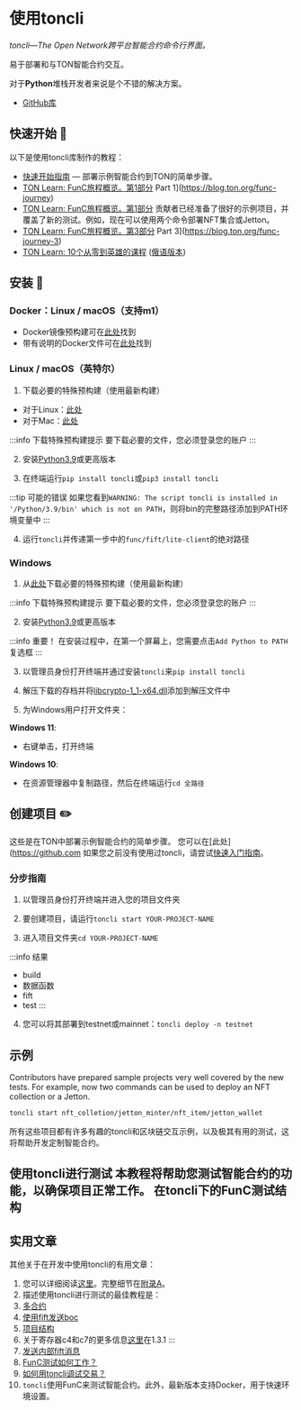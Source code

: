 # 使用toncli

_toncli—The Open Network跨平台智能合约命令行界面。_

易于部署和与TON智能合约交互。

对于**Python**堆栈开发者来说是个不错的解决方案。

- [GitHub库](https://github.com/disintar/toncli)

## 快速开始 📌

以下是使用toncli库制作的教程：

- [快速开始指南](https://github.com/disintar/toncli/blob/master/docs/quick_start_guide.md) — 部署示例智能合约到TON的简单步骤。
- [TON Learn: FunC旅程概览。第1部分](https://blog.ton.org/func-journey) Part 1](https://blog.ton.org/func-journey)
- [TON Learn: FunC旅程概览。第1部分](https://blog.ton.org/func-journey) 贡献者已经准备了很好的示例项目，并覆盖了新的测试。例如，现在可以使用两个命令部署NFT集合或Jetton。
- [TON Learn: FunC旅程概览。第3部分](https://blog.ton.org/func-journey-3) Part 3](https://blog.ton.org/func-journey-3)
- [TON Learn: 10个从零到英雄的课程](https://github.com/romanovichim/TonFunClessons_Eng) ([俄语版本](https://github.com/romanovichim/TonFunClessons_ru))

## 安装 💾

### Docker：Linux / macOS（支持m1）

- Docker镜像预构建可在[此处](https://hub.docker.com/r/trinketer22/func_docker/)找到
- 带有说明的Docker文件可在[此处](https://github.com/Trinketer22/func_docker)找到

### Linux / macOS（英特尔）

1. 下载必要的特殊预构建（使用最新构建）

- 对于Linux：[此处](https://github.com/SpyCheese/ton/actions/workflows/ubuntu-compile.yml?query=branch%3Atoncli-local++)
- 对于Mac：[此处](https://github.com/SpyCheese/ton/actions/workflows/macos-10.15-compile.yml?query=branch%3Atoncli-local)

:::info 下载特殊预构建提示
要下载必要的文件，您必须登录您的账户
:::

2. 安装[Python3.9](https://www.python.org/downloads/)或更高版本

3. 在终端运行`pip install toncli`或`pip3 install toncli`

:::tip 可能的错误
如果您看到`WARNING: The script toncli is installed in '/Python/3.9/bin' which is not on PATH`，则将bin的完整路径添加到PATH环境变量中
:::

4. 运行`toncli`并传递第一步中的`func/fift/lite-client`的绝对路径

### Windows

1. 从[此处](https://github.com/SpyCheese/ton/actions/workflows/win-2019-compile.yml?query=branch%3Atoncli-local)下载必要的特殊预构建（使用最新构建）

:::info 下载特殊预构建提示
要下载必要的文件，您必须登录您的账户
:::

2. 安装[Python3.9](https://www.python.org/downloads/)或更高版本

:::info 重要！
在安装过程中，在第一个屏幕上，您需要点击`Add Python to PATH`复选框
:::

3. 以管理员身份打开终端并通过安装`toncli`来`pip install toncli`

4. 解压下载的存档并将[libcrypto-1_1-x64.dll](https://disk.yandex.ru/d/BJk7WPwr_JT0fw)添加到解压文件中

5. 为Windows用户打开文件夹：

**Windows 11**:

- 右键单击，打开终端

**Windows 10**:

- 在资源管理器中复制路径，然后在终端运行`cd 全路径`

## 创建项目 ✏️

这些是在TON中部署示例智能合约的简单步骤。
您可以在[此处](https://github.com
如果您之前没有使用过toncli，请尝试[快速入门指南](https://github.com/disintar/toncli/blob/master/docs/quick_start_guide.md)。

### 分步指南

1. 以管理员身份打开终端并进入您的项目文件夹

2. 要创建项目，请运行`toncli start YOUR-PROJECT-NAME`

3. 进入项目文件夹`cd YOUR-PROJECT-NAME`

:::info 结果

- build
- 数据函数
- fift
- test
  :::

4. 您可以将其部署到testnet或mainnet：`toncli deploy -n testnet`

## 示例

Contributors have prepared sample projects very well covered by the new tests. For example, now two commands can be used to deploy an NFT collection or a Jetton.

```bash
toncli start nft_colletion/jetton_minter/nft_item/jetton_wallet
```

所有这些项目都有许多有趣的toncli和区块链交互示例，以及极其有用的测试，这将帮助开发定制智能合约。

## 使用toncli进行测试 本教程将帮助您测试智能合约的功能，以确保项目正常工作。 在toncli下的FunC测试结构

## 实用文章

其他关于在开发中使用toncli的有用文章：

1. 您可以详细阅读[这里](https://ton-blockchain.github.io/docs/#/smart-contracts/fees)。完整细节在[附录A](https://ton-blockchain.github.io/docs/tvm.pdf)。
2. 描述使用toncli进行测试的最佳教程是：
3. [多合约](https://github.com/disintar/toncli/blob/master/docs/advanced/multiple_contracts.md)
4. [使用fift发送boc](https://github.com/disintar/toncli/blob/master/docs/advanced/send_boc_with_fift.md)
5. [项目结构](https://github.com/disintar/toncli/blob/master/docs/advanced/project_structure.md)
6. 关于寄存器c4和c7的更多信息[这里](https://ton-blockchain.github.io/docs/tvm.pdf)在1.3.1
   :::
7. [发送内部fift消息](https://github.com/disintar/toncli/blob/master/docs/advanced/send_fift_internal.md)
8. [FunC测试如何工作？](https://github.com/disintar/toncli/blob/master/docs/advanced/func_tests_new.md)
9. [如何用toncli调试交易？](https://github.com/disintar/toncli/blob/master/docs/advanced/transaction_debug.md)
10. `toncli`使用FunC来测试智能合约。此外，最新版本支持Docker，用于快速环境设置。
